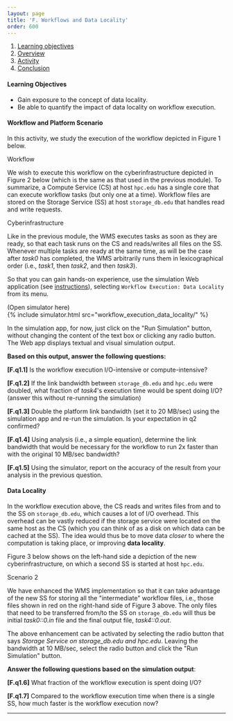 ```yaml
---
layout: page
title: 'F. Workflows and Data Locality'
order: 600
---
```


1. [Learning objectives](#learning-objectives)
2. [Overview](#overview)
3. [Activity](#activity)
4. [Conclusion](#conclusion)


#### Learning Objectives

  - Gain exposure to the concept of data locality.
  - Be able to quantify the impact of data locality on workflow execution.


#### Workflow and Platform Scenario

In this activity, we study the execution of the workflow depicted in Figure 1 below. 

<object class="figure" type="image/svg+xml" data="{{ site.baseurl }}/public/img/workflow_execution_data_locality/workflow.svg">Workflow</object>

We wish to execute this workflow on the cyberinfrastructure depicted in
Figure 2 below (which is the same as that used in the previous module). To
summarize, a Compute Service (CS) at host `hpc.edu` has a single core that
can execute workflow tasks (but only one at a time). Workflow files are
stored on the Storage Service (SS) at host `storage_db.edu` that handles
read and write requests.

<object class="figure" type="image/svg+xml" data="{{ site.baseurl }}/public/img/workflow_execution_data_locality/cyber_infrastructure.svg">Cyberinfrastructure</object>

Like in the previous module, the WMS executes tasks as soon as they are
ready, so that each task runs on the CS and reads/writes all files on the
SS. Whenever multiple tasks are ready at the same time, 
as will be the case after *task0* has completed, 
the WMS arbitrarily runs them in lexicographical order (i.e., 
*task1*, then *task2*, and then *task3*). 

So that you can gain hands-on experience, use 
the simulation Web application
(see <a href="{{site.baseurl}}/pedagogic_modules/simulation_instructions/index/" target="_blank">instructions</a>),
selecting `Workflow Execution: Data Locality` from its menu. 

<div class="ui accordion fluid app-ins">
  <div class="title">
    <i class="dropdown icon"></i>
    (Open simulator here)
  </div>
  <div markdown="0" class="ui segment content">
    {% include simulator.html src="workflow_execution_data_locality/" %}
  </div>
</div>


In the simulation app, for now, just click on the "Run
Simulation" button, without changing the content of the text box or clicking
any radio button. The Web app displays textual and
visual simulation output.  

**Based on this output, answer the following questions:**

  **[F.q1.1]** Is the workflow execution I/O-intensive or compute-intensive?
  
  **[F.q1.2]** If the link bandwidth between `storage_db.edu` and `hpc.edu` were
         doubled, what fraction of *task4*'s execution time would be spent doing I/O? (answer this without re-running the simulation)
  
  **[F.q1.3]** Double the platform link bandwidth (set it to 20 MB/sec) using the simulation app and re-run the simulation. Is your expectation in q2 confirmed?
  
  **[F.q1.4]** Using analysis (i.e., a simple equation), determine the link bandwidth that would be necessary for the workflow to run 2x faster than with the original 10 MB/sec bandwidth? 
  
  **[F.q1.5]** Using the simulator, report on the accuracy of the result from your analysis in the previous question.


#### Data Locality

In the workflow execution above, the CS reads and writes files from and to
the SS on `storage_db.edu`, which causes a lot of I/O overhead. This
overhead can be vastly reduced if the storage service were located on the
same host as the CS (which you can think of as a disk on which data can be
cached at the SS). The idea would thus be to move data *closer* to where the
computation is taking place, or improving **data locality**.

Figure 3 below shows on the left-hand side a depiction of the new
cyberinfrastructure, on which a second SS is started at host `hpc.edu`.

<object class="figure" type="image/svg+xml" data="{{ site.baseurl }}/public/img/workflow_execution_data_locality/scenario_2.svg">Scenario 2</object>

We have enhanced the WMS implementation so that it  can take advantage of
the new SS for storing all the "intermediate" workflow files, i.e., those
files shown in red on the right-hand side of Figure 3 above. The only files
that need to be transferred from/to the SS on `storage_db.edu` will thus be
initial *task0::0.in* file and the final output file, *task4::0.out*.

The above enhancement can be activated by selecting the radio button that
says *Storage Service on storage_db.edu and hpc.edu*. Leaving the bandwidth
at 10 MB/sec, select the radio button and click the "Run Simulation"
button.

**Answer the following questions based on the simulation output**:

  **[F.q1.6]** What fraction of the workflow execution is spent doing I/O?

  **[F.q1.7]** Compared to the workflow execution time when there is a single SS, how much faster is the workflow execution now?

 

---
